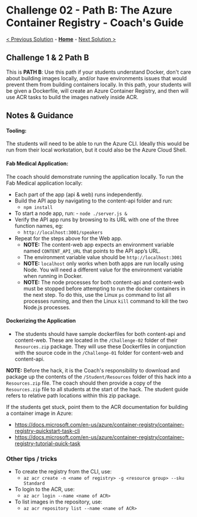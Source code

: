 # Challenge 02 - Path B: The Azure Container Registry - Coach's Guide

[< Previous Solution](./Solution-01.md) - **[Home](./README.md)** - [Next Solution >](./Solution-03.md)

## Challenge 1 & 2 Path B

This is **PATH B**: Use this path if your students understand Docker, don't care about building images locally, and/or have environments issues that would prevent them from building containers locally. In this path, your students will be given a Dockerfile, will create an Azure Container Registry, and then will use ACR tasks to build the images natively inside ACR.

## Notes & Guidance

#### Tooling:
The students will need to be able to run the Azure CLI.  Ideally this would be run from their local workstation, but it could also be the Azure Cloud Shell.

#### Fab Medical Application:
The coach should demonstrate running the application locally.  To run the Fab Medical application locally:
- Each part of the app (api & web) runs independently.
- Build the API app by navigating to the content-api folder and run:
   	- `npm install`
- To start a node app, run:
       - `node ./server.js &`
- Verify the API app runs by browsing to its URL with one of the three function names, eg:
   	- `http://localhost:3001/speakers`
- Repeat for the steps above for the Web app.
	- **NOTE:** The content-web app expects an environment variable named `CONTENT_API_URL` that points to the API app’s URL.
	- The environment variable value should be `http://localhost:3001`
	- **NOTE:** `localhost` only works when both apps are run locally using Node. You will need a different value for the environment variable when running in Docker.
	- **NOTE:** The node processes for both content-api and content-web must be stopped before attempting to run the docker containers in the next step. To do this, use the Linux `ps` command to list all processes running, and then the Linux `kill` command to kill the two Node.js processes.


#### Dockerizing the Application

- The students should have sample dockerfiles for both content-api and content-web. These are located in the `/Challenge-02` folder of their `Resources.zip` package.  They will use these Dockerfiles in conjunction with the source code in the `/Challenge-01` folder for content-web and content-api.

**NOTE:** Before the hack, it is the Coach's responsibility to download and package up the contents of the `/Student/Resources` folder of this hack into a `Resources.zip` file. The coach should then provide a copy of the `Resources.zip` file to all students at the start of the hack.  The student guide refers to relative path locations within this zip package.

If the students get stuck, point them to the ACR documentation for building a container image in Azure:

- https://docs.microsoft.com/en-us/azure/container-registry/container-registry-quickstart-task-cli
- https://docs.microsoft.com/en-us/azure/container-registry/container-registry-tutorial-quick-task

### Other tips / tricks

- To create the registry from the CLI, use:
    - `az acr create -n <name of registry> -g <resource group> --sku Standard`
- To login to the ACR, use:
    - `az acr login --name <name of ACR>`
- To list images in the repository, use:
    - `az acr repository list --name <name of ACR>`


